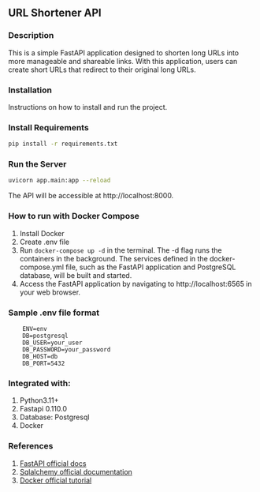 ## URL Shortener API

### Description
This is a simple FastAPI application designed to shorten long URLs into more manageable and shareable links. With this application, users can create short URLs that redirect to their original long URLs.

### Installation
Instructions on how to install and run the project.

### Install Requirements
```bash
pip install -r requirements.txt
```

### Run the Server
```bash
uvicorn app.main:app --reload
```
The API will be accessible at http://localhost:8000.

### How to run with Docker Compose
1. Install Docker 
2. Create .env file
3. Run `docker-compose up -d` in the terminal. The -d flag runs the containers in the background. The services defined in the docker-compose.yml file, such as the FastAPI application and PostgreSQL database, will be built and started. 
4. Access the FastAPI application by navigating to http://localhost:6565 in your web browser.

### Sample .env file format
```dotenv
    ENV=env
    DB=postgresql
    DB_USER=your_user
    DB_PASSWORD=your_password
    DB_HOST=db
    DB_PORT=5432
```

### Integrated with:
1. Python3.11+
2. Fastapi 0.110.0
3. Database: Postgresql
4. Docker 


### References
1. [FastAPI official docs](https://fastapi.tiangolo.com/)
2. [Sqlalchemy official documentation](https://docs.sqlalchemy.org/)
3. [Docker official tutorial](https://docs.docker.com/get-started/)
